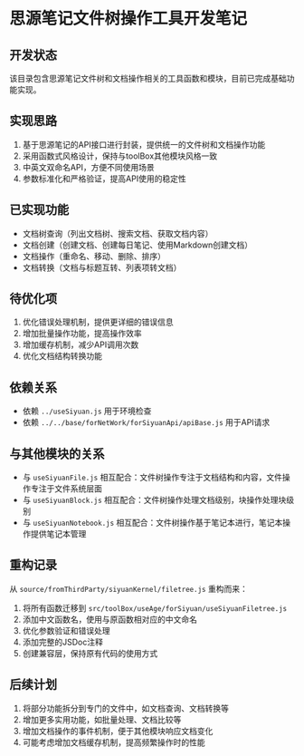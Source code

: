 # 思源笔记文件树操作工具开发笔记

## 开发状态

该目录包含思源笔记文件树和文档操作相关的工具函数和模块，目前已完成基础功能实现。

## 实现思路

1. 基于思源笔记的API接口进行封装，提供统一的文件树和文档操作功能
2. 采用函数式风格设计，保持与toolBox其他模块风格一致
3. 中英文双命名API，方便不同使用场景
4. 参数标准化和严格验证，提高API使用的稳定性

## 已实现功能

- 文档树查询（列出文档树、搜索文档、获取文档内容）
- 文档创建（创建文档、创建每日笔记、使用Markdown创建文档）
- 文档操作（重命名、移动、删除、排序）
- 文档转换（文档与标题互转、列表项转文档）

## 待优化项

1. 优化错误处理机制，提供更详细的错误信息
2. 增加批量操作功能，提高操作效率
3. 增加缓存机制，减少API调用次数
4. 优化文档结构转换功能

## 依赖关系

- 依赖 `../useSiyuan.js` 用于环境检查
- 依赖 `../../base/forNetWork/forSiyuanApi/apiBase.js` 用于API请求

## 与其他模块的关系

- 与 `useSiyuanFile.js` 相互配合：文件树操作专注于文档结构和内容，文件操作专注于文件系统层面
- 与 `useSiyuanBlock.js` 相互配合：文件树操作处理文档级别，块操作处理块级别
- 与 `useSiyuanNotebook.js` 相互配合：文件树操作基于笔记本进行，笔记本操作提供笔记本管理

## 重构记录

从 `source/fromThirdParty/siyuanKernel/filetree.js` 重构而来：

1. 将所有函数迁移到 `src/toolBox/useAge/forSiyuan/useSiyuanFiletree.js`
2. 添加中文函数名，使用与原函数相对应的中文命名
3. 优化参数验证和错误处理
4. 添加完整的JSDoc注释
5. 创建兼容层，保持原有代码的使用方式

## 后续计划

1. 将部分功能拆分到专门的文件中，如文档查询、文档转换等
2. 增加更多实用功能，如批量处理、文档比较等
3. 增加文档操作的事件机制，便于其他模块响应文档变化
4. 可能考虑增加文档缓存机制，提高频繁操作时的性能 